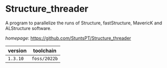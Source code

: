 # Structure_threader

A program to parallelize the runs of Structure,  fastStructure, MavericK and ALStructure software.

*homepage*: <https://github.com/StuntsPT/Structure_threader>

version | toolchain
--------|----------
``1.3.10`` | ``foss/2022b``
